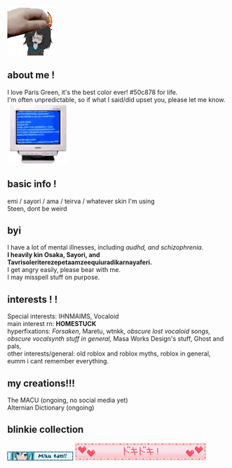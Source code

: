 ![](peak.gif)

## about me !

I love Paris Green, it's the best color ever! #50c878 for life.<br/>
I'm often unpredictable, so if what I said/did upset you, please let me know. ![](bdef385c.gif)

## basic info !

emi / sayori / ama / teirva / whatever skin I'm using<br/>
5teen, dont be weird<br/>

## byi
I have a lot of mental illnesses, including *audhd, and schizophrenia.*<br/>
**I heavily kin Osaka, Sayori, and Tavrisoleriterezepetaamzeequiuradikarnayaferi.** <br/>
I get angry easily, please bear with me.<br/>
I may misspell stuff on purpose.

## interests ! ! 
Special interests: IHNMAIMS, Vocaloid<br/>
main interest rn: **HOMESTUCK**<br/>
hyperfixations: *Forsaken*, Maretu, wtnkk, *obscure lost vocaloid songs, obscure vocalsynth stuff in general,* Masa Works Design's stuff, Ghost and pals,<br/>
other interests/general: old roblox and roblox myths, roblox in general, eumm i cant remember everything.

## my creations!!!

The MACU (ongoing, no social media yet)<br/>
Alternian Dictionary (ongoing)


## blinkie collection
![](0178-mikuwink2.gif)
![](0249-beatinghearts.gif)


